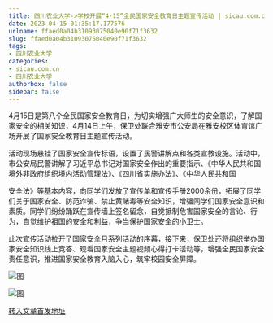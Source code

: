 ```yaml
---
title: 四川农业大学->学校开展“4·15”全民国家安全教育日主题宣传活动 | sicau.com.cn
date: 2023-04-15 01:35:17.177576
urlname: ffaed0a04b31093075040e90f71f3632
slug: ffaed0a04b31093075040e90f71f3632
tags: 
- 四川农业大学
categories:
- sicau.com.cn
- 四川农业大学
authorbox: false
sidebar: false
---
```

4月15日是第八个全民国家安全教育日，为切实增强广大师生的安全意识，了解国家安全的相关知识，4月14日上午，保卫处联合雅安市公安局在雅安校区体育馆广场开展了国家安全教育日主题宣传活动。

活动现场悬挂了国家安全宣传标语，设置了民警讲解点和各类宣教设施。活动中，市公安局民警讲解了习近平总书记对国家安全作出的重要指示、《中华人民共和国境外非政府组织境内活动管理法》、《四川省实施办法》、《中华人民共和国
<!--more-->
安全法》等基本内容，向同学们发放了宣传单和宣传手册2000余份，拓展了同学们关于国家安全、防范诈骗、禁止黄赌毒等安全知识，增强同学们国家安全意识和素质。同学们纷纷踊跃在宣传墙上签名留念，自觉抵制危害国家安全的言论、行为，自觉维护祖国的安全和利益，争当保护国家安全的小卫士。

此次宣传活动拉开了国家安全月系列活动的序幕，接下来，保卫处还将组织举办国家安全知识线上竞答、观看国家安全主题视频心得打卡活动等，增强全民国家安全责任意识，推进国家安全教育入脑入心，筑牢校园安全屏障。

![图](https://news.sicau.edu.cn/__local/F/FF/BE/2B2C9BEE8E0A45FC09103AAB162_AF63A7F7_575B9.jpg)

![图](https://news.sicau.edu.cn/__local/6/76/6D/AB579095F49327F2A49091C0E33_3D0E6BAA_4D21E.jpg)

[转入文章首发地址](https://news.sicau.edu.cn/info/1078/71794.htm)